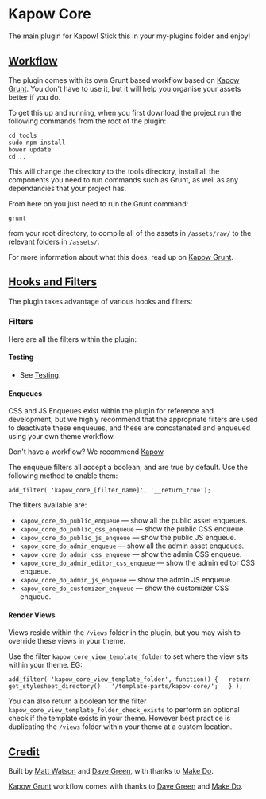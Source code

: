 # Kapow Core

The main plugin for Kapow! Stick this in your my-plugins folder and enjoy!

## [Workflow](#workflow)

The plugin comes with its own Grunt based workflow based on [Kapow Grunt](https://github.com/mkdo/kapow-grunt). You don't have to use it, but it will
help you organise your assets better if you do.

To get this up and running, when you first download the project run the following
commands from the root of the plugin:

`cd tools`  
`sudo npm install`  
`bower update`  
`cd ..`  

This will change the directory to the tools directory, install all the components
you need to run commands such as Grunt, as well as any dependancies that your
project has.

From here on you just need to run the Grunt command:

`grunt`

from your root directory, to compile all of the assets in `/assets/raw/` to the
relevant folders in `/assets/`.

For more information about what this does, read up on [Kapow Grunt](https://github.com/mkdo/kapow-grunt).

## [Hooks and Filters](#hooks-filters)
The plugin takes advantage of various hooks and filters:

### Filters
Here are all the filters within the plugin:

#### Testing
- See [Testing](#testing).

#### Enqueues
CSS and JS Enqueues exist within the plugin for reference and development, but
we highly recommend that the appropriate filters are used to deactivate these
enqueues, and these are concatenated and enqueued using your own theme workflow.

Don't have a workflow? We recommend [Kapow](https://github.com/mkdo/kapow-setup).

The enqueue filters all accept a boolean, and are true by default. Use the
following method to enable them:

`add_filter( 'kapow_core_[filter_name]', '__return_true');`

The filters available are:

- `kapow_core_do_public_enqueue` &mdash; show all the public asset enqueues.
- `kapow_core_do_public_css_enqueue` &mdash; show the public CSS enqueue.
- `kapow_core_do_public_js_enqueue` &mdash; show the public JS enqueue.
- `kapow_core_do_admin_enqueue` &mdash; show all the admin asset enqueues.
- `kapow_core_do_admin_css_enqueue` &mdash; show the admin CSS enqueue.
- `kapow_core_do_admin_editor_css_enqueue` &mdash; show the admin editor CSS enqueue.
- `kapow_core_do_admin_js_enqueue` &mdash; show the admin JS enqueue.
- `kapow_core_do_customizer_enqueue` &mdash; show the customizer CSS enqueue.

#### Render Views
Views reside within the `/views` folder in the plugin, but you may wish to override these views in your theme.

Use the filter `kapow_core_view_template_folder` to set where the view
sits within your theme. EG:

`add_filter( 'kapow_core_view_template_folder', function() {  
	return get_stylesheet_directory() . '/template-parts/kapow-core/';  
} );`  

You can also return a boolean for the filter `kapow_core_view_template_folder_check_exists`
to perform an optional check if the template exists in your theme. However best
practice is duplicating the `/views` folder within your theme at a custom location.

## [Credit](#credits)

Built by [Matt Watson](https://github.com/mwtsn/) and [Dave Green](https://github.com/davetgreen/), with thanks to [Make Do](https://www.makedo.net/).

[Kapow Grunt](https://github.com/mkdo/kapow-grunt) workflow comes with thanks to [Dave Green](https://github.com/davetgreen/) and [Make Do](https://www.makedo.net/).

